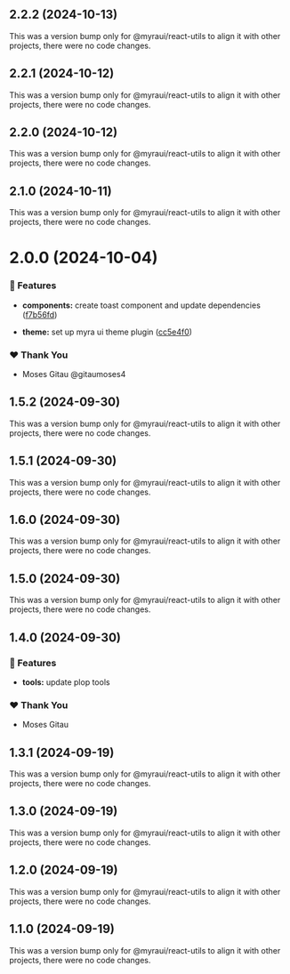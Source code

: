 ## 2.2.2 (2024-10-13)

This was a version bump only for @myraui/react-utils to align it with other projects, there were no code changes.

## 2.2.1 (2024-10-12)

This was a version bump only for @myraui/react-utils to align it with other projects, there were no code changes.

## 2.2.0 (2024-10-12)

This was a version bump only for @myraui/react-utils to align it with other projects, there were no code changes.

## 2.1.0 (2024-10-11)

This was a version bump only for @myraui/react-utils to align it with other projects, there were no code changes.

# 2.0.0 (2024-10-04)


### 🚀 Features

- **components:** create toast component and update dependencies ([f7b56fd](https://github.com/myraui/myraui/commit/f7b56fd))

- **theme:** set up myra ui theme plugin ([cc5e4f0](https://github.com/myraui/myraui/commit/cc5e4f0))


### ❤️  Thank You

- Moses Gitau @gitaumoses4

## 1.5.2 (2024-09-30)

This was a version bump only for @myraui/react-utils to align it with other projects, there were no code changes.

## 1.5.1 (2024-09-30)

This was a version bump only for @myraui/react-utils to align it with other projects, there were no code changes.

## 1.6.0 (2024-09-30)

This was a version bump only for @myraui/react-utils to align it with other projects, there were no code changes.

## 1.5.0 (2024-09-30)

This was a version bump only for @myraui/react-utils to align it with other projects, there were no code changes.

## 1.4.0 (2024-09-30)


### 🚀 Features

- **tools:** update plop tools


### ❤️  Thank You

- Moses Gitau

## 1.3.1 (2024-09-19)

This was a version bump only for @myraui/react-utils to align it with other projects, there were no code changes.

## 1.3.0 (2024-09-19)

This was a version bump only for @myraui/react-utils to align it with other projects, there were no code changes.

## 1.2.0 (2024-09-19)

This was a version bump only for @myraui/react-utils to align it with other projects, there were no code changes.

## 1.1.0 (2024-09-19)

This was a version bump only for @myraui/react-utils to align it with other projects, there were no code changes.